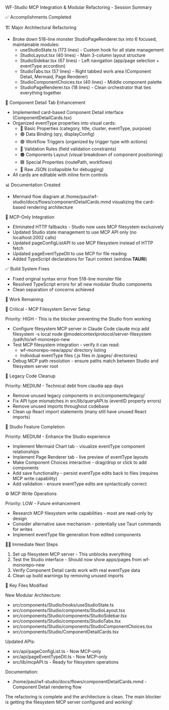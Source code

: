  WF-Studio MCP Integration & Modular Refactoring - Session Summary

  ✅ Accomplishments Completed

  🏗️ Major Architectural Refactoring

  - Broke down 518-line monster StudioPageRenderer.tsx into 6 focused, maintainable modules:
    - useStudioState.ts (173 lines) - Custom hook for all state management
    - StudioLayout.tsx (40 lines) - Main 3-column layout structure
    - StudioSidebar.tsx (67 lines) - Left navigation (app/page selection + eventType accordion)
    - StudioTabs.tsx (57 lines) - Right tabbed work area (Component Detail, Mermaid, Page Renderer)
    - StudioComponentChoices.tsx (40 lines) - Middle component palette
    - StudioPageRenderer.tsx (18 lines) - Clean orchestrator that ties everything together

  🎯 Component Detail Tab Enhancement

  - Implemented card-based Component Detail interface (ComponentDetailCards.tsx)
  - Organized eventType properties into visual cards:
    - 🔵 Basic Properties (category, title, cluster, eventType, purpose)
    - 🟢 Data Binding (qry, displayConfig)
    - 🟣 Workflow Triggers (organized by trigger type with actions)
    - 🔴 Validation Rules (field validation constraints)
    - 🟠 Components Layout (visual breakdown of component positioning)
    - 🟦 Special Properties (routePath, workflows)
    - 🔘 Raw JSON (collapsible for debugging)
  - All cards are editable with inline form controls

  📊 Documentation Created

  - Mermaid flow diagram at /home/paul/wf-studio/docs/flows/componentDetailCards.mmd visualizing the card-based rendering architecture

  🔧 MCP-Only Integration

  - Eliminated HTTP fallbacks - Studio now uses MCP filesystem exclusively
  - Updated Studio state management to use MCP API only (no localhost:2002 calls)
  - Updated pageConfigListAPI to use MCP filesystem instead of HTTP fetch
  - Updated pageEventTypeDtl to use MCP for file reading
  - Added TypeScript declarations for Tauri context (window.__TAURI__)

  ✅ Build System Fixes

  - Fixed original syntax error from 518-line monster file
  - Resolved TypeScript errors for all new modular Studio components
  - Clean separation of concerns achieved

  🚧 Work Remaining

  🔑 Critical - MCP Filesystem Server Setup

  Priority: HIGH - This is the blocker preventing the Studio from working
  - Configure filesystem MCP server in Claude Code
  claude mcp add filesystem -s local node @modelcontextprotocol/server-filesystem /path/to/wf-monorepo-new
  - Test MCP filesystem integration - verify it can read:
    - wf-monorepo-new/apps/ directory listing
    - Individual eventType files (.js files in /pages/ directories)
  - Debug MCP path resolution - ensure paths match between Studio and filesystem server root

  🧹 Legacy Code Cleanup

  Priority: MEDIUM - Technical debt from claudia app days
  - Remove unused legacy components in src/components/legacy/
  - Fix API type mismatches in src/lib/queryAPI.ts (eventID property errors)
  - Remove unused imports throughout codebase
  - Clean up React import statements (many still have unused React imports)

  🎨 Studio Feature Completion

  Priority: MEDIUM - Enhance the Studio experience
  - Implement Mermaid Chart tab - visualize eventType component relationships
  - Implement Page Renderer tab - live preview of eventType layouts
  - Make Component Choices interactive - drag/drop or click to add components
  - Add save functionality - persist eventType edits back to files (requires MCP write capability)
  - Add validation - ensure eventType edits are syntactically correct

  ⚙️ MCP Write Operations

  Priority: LOW - Future enhancement
  - Research MCP filesystem write capabilities - most are read-only by design
  - Consider alternative save mechanism - potentially use Tauri commands for writes
  - Implement eventType file generation from edited components

  🏃‍♂️ Immediate Next Steps

  1. Set up filesystem MCP server - This unblocks everything
  2. Test the Studio interface - Should now show apps/pages from wf-monorepo-new
  3. Verify Component Detail cards work with real eventType data
  4. Clean up build warnings by removing unused imports

  📁 Key Files Modified

  New Modular Architecture:

  - src/components/Studio/hooks/useStudioState.ts
  - src/components/Studio/components/StudioLayout.tsx
  - src/components/Studio/components/StudioSidebar.tsx
  - src/components/Studio/components/StudioTabs.tsx
  - src/components/Studio/components/StudioComponentChoices.tsx
  - src/components/Studio/ComponentDetailCards.tsx

  Updated APIs:

  - src/api/pageConfigList.ts - Now MCP-only
  - src/api/pageEventTypeDtl.ts - Now MCP-only
  - src/lib/mcpAPI.ts - Ready for filesystem operations

  Documentation:

  - /home/paul/wf-studio/docs/flows/componentDetailCards.mmd - Component Detail rendering flow

  The refactoring is complete and the architecture is clean. The main blocker is getting the filesystem MCP server configured and working!